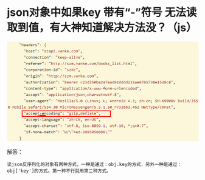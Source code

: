 # json对象中如果key 带有“-”符号 无法读取到值，有大神知道解决方法没？（js）

![img](image-201710201408/39934630.png)

解答：

```
读json反序列化的对象有两种方式，一种是通过：obj.key的方式，另外一种是通过：obj['key']的方式。第一种不行就用第二种方式。
```

